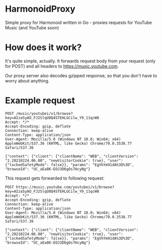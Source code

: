 # HarmonoidProxy
Simple proxy for Harmonoid written in Go - proxies requests for YouTube Music (and YouTube soon)

# How does it work?
It's quite simple, actually. It forwards request body from your request (only for POST) and all headers to https://music.youtube.com.

Our proxy server also decodes gzipped response, so that you don't have to worry about anything.

# Example request
```http request
POST /music/youtubei/v1/browse?key=AIzaSyAO_FJ2SlqU8Q4STEHLGCilw_Y9_11qcW8
Accept: */*
Accept-Encoding: gzip, deflate
Connection: keep-alive
Content-Type: application/json
User-Agent: Mozilla/5.0 (Windows NT 10.0; Win64; x64) AppleWebKit/537.36 (KHTML, like Gecko) Chrome/70.0.3538.77 Safari/537.36

{"context": {"client": {"clientName": "WEB", "clientVersion": "2.20210224.06.00", "newVisitorCookie": true}, "user": {"lockedSafetyMode": false}}, "params": "EgVhYm91dA%3D%3D", "browseId": "UC_aEa8K-EOJ3D6gOs7HcyNg"}
```

This request gets forwarded to following request:
```http request
POST https://music.youtube.com/youtubei/v1/browse?key=AIzaSyAO_FJ2SlqU8Q4STEHLGCilw_Y9_11qcW8
Accept: */*
Accept-Encoding: gzip, deflate
Connection: keep-alive
Content-Type: application/json
User-Agent: Mozilla/5.0 (Windows NT 10.0; Win64; x64) AppleWebKit/537.36 (KHTML, like Gecko) Chrome/70.0.3538.77 Safari/537.36

{"context": {"client": {"clientName": "WEB", "clientVersion": "2.20210224.06.00", "newVisitorCookie": true}, "user": {"lockedSafetyMode": false}}, "params": "EgVhYm91dA%3D%3D", "browseId": "UC_aEa8K-EOJ3D6gOs7HcyNg"}
```
